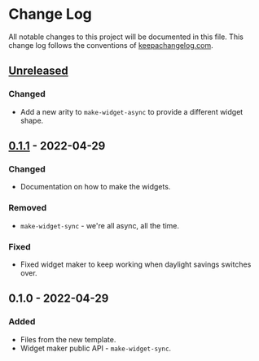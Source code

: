 # Change Log
All notable changes to this project will be documented in this file. This change log follows the conventions of [keepachangelog.com](http://keepachangelog.com/).

## [Unreleased]
### Changed
- Add a new arity to `make-widget-async` to provide a different widget shape.

## [0.1.1] - 2022-04-29
### Changed
- Documentation on how to make the widgets.

### Removed
- `make-widget-sync` - we're all async, all the time.

### Fixed
- Fixed widget maker to keep working when daylight savings switches over.

## 0.1.0 - 2022-04-29
### Added
- Files from the new template.
- Widget maker public API - `make-widget-sync`.

[Unreleased]: https://github.com/your-name/pr3_clojure/compare/0.1.1...HEAD
[0.1.1]: https://github.com/your-name/pr3_clojure/compare/0.1.0...0.1.1
